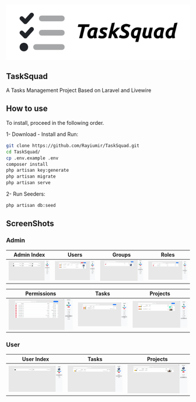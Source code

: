 <p align="center">
    <picture>
        <source media="(prefers-color-scheme: dark)" srcset="./art/Dark_TaskSquad.png">
        <source media="(prefers-color-scheme: light)" srcset="./art/Light_TaskSquad.png">
        <img alt="TaskSquad Logo" src="./art/Light_TaskSquad.png">
    </picture>
</p>

## TaskSquad

A Tasks Management Project Based on Laravel and Livewire 

## How to use

To install, proceed in the following order.

1- Download - Install and Run:

```bash
git clone https://github.com/Rayiumir/TaskSquad.git
cd TaskSquad/
cp .env.example .env
composer install
php artisan key:generate
php artisan migrate
php artisan serve
```
2- Run Seeders:

```bash
php artisan db:seed
```

## ScreenShots

### Admin

<table class="table">
  <thead>
    <tr>
      <th scope="col" width="1000px">Admin Index</th>
      <th scope="col" width="1000px">Users</th>
      <th scope="col" width="1000px">Groups</th>
      <th scope="col" width="1000px">Roles</th>
    </tr>
  </thead>
  <tbody>
    <tr>
      <td>
        <img src="./screenshots/admin/admin_index.png" width="100%" alt="Admin Index">
      </td>
      <td>
        <img src="./screenshots/admin/users_index.png" width="100%" alt="Users">
      </td>
      <td>
        <img src="./screenshots/admin/groups_index.png" width="100%" alt="Groups">
      </td>
      <td>
        <img src="./screenshots/admin/roles_index.png" width="100%" alt="Roles">
      </td>
    </tr>
  </tbody>
</table>
<table class="table">
  <thead>
    <tr>
      <th scope="col" width="1000px">Permissions</th>
      <th scope="col" width="1000px">Tasks</th>
      <th scope="col" width="1000px">Projects</th>
    </tr>
  </thead>
  <tbody>
    <tr>
      <td>
        <img src="./screenshots/admin/permissions_index.png" width="100%" alt="Permissions">
      </td>
      <td>
        <img src="./screenshots/admin/tasks_index.png" width="100%" alt="Tasks">
      </td>
      <td>
        <img src="./screenshots/admin/projects_index.png" width="100%" alt="Projects">
      </td>
    </tr>
  </tbody>
</table>

### User

<table class="table">
  <thead>
    <tr>
      <th scope="col" width="1000px">User Index</th>
      <th scope="col" width="1000px">Tasks</th>
      <th scope="col" width="1000px">Projects</th>
    </tr>
  </thead>
  <tbody>
    <tr>
      <td>
        <img src="./screenshots/user/admin_index.png" width="100%" alt="Admin Index">
      </td>
      </td>
      <td>
        <img src="./screenshots/user/tasks_index.png" width="100%" alt="Tasks">
      </td>
      <td>
        <img src="./screenshots/user/projects_index.png" width="100%" alt="Projects">
      </td>
    </tr>
  </tbody>
</table>

